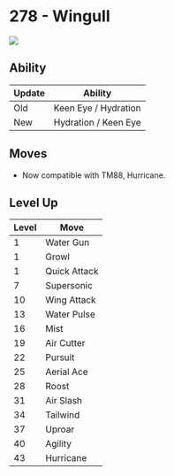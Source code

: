 # 278 - Wingull
![][278]

## Ability

Update | Ability
---    | ---
Old    | Keen Eye / Hydration
New    | Hydration / Keen Eye

## Moves

 - Now compatible with TM88, Hurricane.

## Level Up

Level | Move
---   | ---
  1   | Water Gun
  1   | Growl
  1   | Quick Attack
  7   | Supersonic
 10   | Wing Attack
 13   | Water Pulse
 16   | Mist
 19   | Air Cutter
 22   | Pursuit
 25   | Aerial Ace
 28   | Roost
 31   | Air Slash
 34   | Tailwind
 37   | Uproar
 40   | Agility
 43   | Hurricane

[278]: ../img/pokemon/278.png
